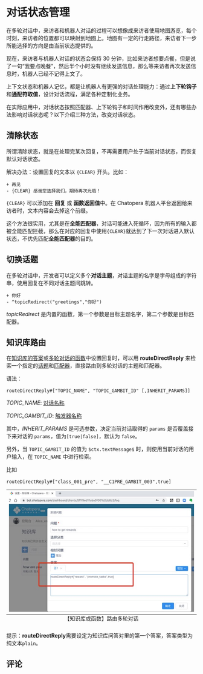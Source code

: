 # 对话状态管理

在多轮对话中，来访者和机器人对话的过程可以想像成来访者使用地图游览，每个时刻，来访者的位置都可以映射到地图上。地图有一定的行走路径，来访者下一步所能选择的方向是由当前状态提供的。

现在，来访者与机器人对话的状态会保持 30 分钟，比如来访者想要点餐，但是说了一句“我要点晚餐”，然后半个小时没有继续发送信息，那么等来访者再次发送信息时，机器人已经不记得上文了。

上下文状态和机器人记忆，都是让机器人有更强的对话处理能力：通过**上下轮钩子**和**通配符取值**，设计对话流程，满足各种定制化业务。

在实际应用中，对话状态按照匹配器、上下轮钩子和时间作用改变外，还有哪些办法影响对话状态呢？以下介绍三种方法，改变对话状态。

## 清除状态

所谓清除状态，就是在处理完某次回复，不再需要用户处于当前对话状态，而恢复默认对话状态。

解决办法：设置回复的文本以 `{CLEAR}` 开头。比如：

```
+ 再见
- {CLEAR} 感谢您选择我们，期待再次光临！
```

`{CLEAR}` 可以添加在 **回复** 或 **函数返回值**中。在 Chatopera 机器人平台返回给来访者时，文本内容会去掉这个前缀。

这个方法很实用，尤其是在**全能匹配器**，对话可能进入死循环，因为所有的输入都被全能匹配拦截，那么在对应的回复中使用`{CLEAR}`就达到了下一次对话进入默认状态，不优先匹配**全能匹配器**的目的。

## 切换话题

在多轮对话中，开发者可以定义多个**对话主题**，对话主题的名字是字母组成的字符串，使用回复在不同对话主题间跳转。

```
+ 你好
- ^topicRedirect("greetings","你好")
```

_topicRedirect_ 是内置的函数，第一个参数是目标主题名字，第二个参数是目标匹配器。

## 知识库路由

在[知识库的答案](/products/chatbot-platform/faq/qna.html#设定答案)或[多轮对话的函数](/products/chatbot-platform/conversation/function.html)中设置回复时，可以用 **routeDirectReply** 来检索一个指定的[话题](/products/chatbot-platform/conversation/index.html#术语)和[匹配器](/products/chatbot-platform/conversation/index.html#匹配器)，直接路由到多轮对话的主题和匹配器。

语法：

```
routeDirectReply#["TOPIC_NAME", "TOPIC_GAMBIT_ID" [,INHERIT_PARAMS]]
```

_TOPIC_NAME_: [对话名称](/products/chatbot-platform/conversation/index.html#术语)

_TOPIC_GAMBIT_ID_: [触发器名称](/products/chatbot-platform/conversation/index.html#术语)

其中，_INHERIT_PARAMS_ 是可选参数，决定当前对话取得的 `params` 是否覆盖接下来对话的 `params`，值为`[true|false]`，默认为 `false`。

另外，当 `TOPIC_GAMBIT_ID` 的值为 `$ctx.textMessage$` 时，则使用当前对话的用户输入，在 `TOPIC_NAME` 中进行检索。

比如

```
routeDirectReply#["class_001_pre", "__C1PRE_GAMBIT_003",true]
```

<table class="image">
<caption align="bottom">【知识库或函数】路由多轮对话</caption>
<tr><td><img width="600" src="../../../images/products/platform/set-faq-route-conversion-reply.jpg" alt="【知识库或函数】路由多轮对话"/></td></tr>
</table>

提示：**routeDirectReply**需要设定为知识库问答对里的第一个答案，答案类型为 纯文本`plain`。

## 评论

<script src="https://utteranc.es/client.js"
        repo="chatopera/docs"
        issue-term="pathname"
        label="Comment"
        theme="github-light"
        crossorigin="anonymous"
        async>
</script>

